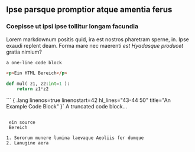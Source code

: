 ## Ipse parsque promptior atque amentia ferus

### Coepisse ut ipsi ipse tollitur longam facundia

Lorem markdownum positis quid, ira est nostros pharetram sperne, in. Ipse exaudi
replent deam. Forma mare nec maerenti *est Hyadasque producet* gratia nimium?

```
a one-line code block
```

``` html
<p>Ein HTML Bereich</p>
```

``` python
def mul( z1, z2:int=1 ):
    return z1*z2
```


``` { .lang linenos=true linenostart=42 hl_lines="43-44 50" title="An Example Code Block" }`
A truncated code block...
```
        
 ein source 
 Bereich

1. Sororum munere lumina laevaque Aeoliis fer dumque
2. Lanugine aera
